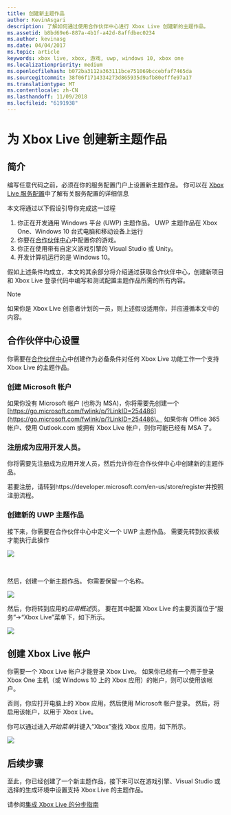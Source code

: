 ```yaml
---
title: 创建新主题作品
author: KevinAsgari
description: 了解如何通过使用合作伙伴中心进行 Xbox Live 创建新的主题作品。
ms.assetid: b8bd69e6-887a-4b1f-a42d-8affdbec0234
ms.author: kevinasg
ms.date: 04/04/2017
ms.topic: article
keywords: xbox live, xbox, 游戏, uwp, windows 10, xbox one
ms.localizationpriority: medium
ms.openlocfilehash: b072ba3112a363111bce751069bccebfaf7465da
ms.sourcegitcommit: 38f06f1714334273d865935d9afb80efffe97a17
ms.translationtype: MT
ms.contentlocale: zh-CN
ms.lasthandoff: 11/09/2018
ms.locfileid: "6191938"
---
```

# <a name="create-a-new-title-for-xbox-live"></a>为 Xbox Live 创建新主题作品

## <a name="introduction"></a>简介

编写任意代码之前，必须在你的服务配置门户上设置新主题作品。  你可以在 [Xbox Live 服务配置](../xbox-live-service-configuration.md)中了解有关服务配置的详细信息

本文将通过以下假设引导你完成这一过程

1. 你正在开发通用 Windows 平台 (UWP) 主题作品。  UWP 主题作品在 Xbox One、Windows 10 台式电脑和移动设备上运行
2. 你要在[合作伙伴中心](https://partner.microsoft.com/dashboard)中配置你的游戏。
3. 你正在使用带有自定义游戏引擎的 Visual Studio 或 Unity。
4. 开发计算机运行的是 Windows 10。

假如上述条件均成立，本文的其余部分将介绍通过获取合作伙伴中心，创建新项目和 Xbox Live 登录代码中编写和测试配置主题作品所需的所有内容。

> [!NOTE]
> 如果你是 Xbox Live 创意者计划的一员，则上述假设适用你，并应遵循本文中的内容。

## <a name="partner-center-setup"></a>合作伙伴中心设置

你需要在[合作伙伴中心](https://partner.microsoft.com/dashboard)中创建作为必备条件对任何 Xbox Live 功能工作一个支持 Xbox Live 的主题作品。

### <a name="create-a-microsoft-account"></a>创建 Microsoft 帐户
如果你没有 Microsoft 帐户 (也称为 MSA)，你将需要先创建一个[https://go.microsoft.com/fwlink/p/?LinkID=254486](https://go.microsoft.com/fwlink/p/?LinkID=254486)。  如果你有 Office 365 帐户、使用 Outlook.com 或拥有 Xbox Live 帐户，则你可能已经有 MSA 了。

### <a name="register-as-an-app-developer"></a>注册成为应用开发人员。
你将需要先注册成为应用开发人员，然后允许你在合作伙伴中心中创建新的主题作品。

若要注册，请转到https://developer.microsoft.com/en-us/store/register并按照注册流程。

### <a name="create-a-new-uwp-title"></a>创建新的 UWP 主题作品
接下来，你需要在合作伙伴中心中定义一个 UWP 主题作品。  需要先转到仪表板才能执行此操作

![](../images/getting_started/first_xbltitle_dashboard.png)

<p>
</p>
<br>
<p>
</p>

然后，创建一个新主题作品。  你需要保留一个名称。

![](../images/getting_started/first_xbltitle_newapp.png)

然后，你将转到应用的*应用概述*页。  要在其中配置 Xbox Live 的主要页面位于“服务”->“Xbox Live”菜单下，如下所示。

![](../images/getting_started/first_xbltitle_leftnav.png)

<div id="createxblaccount"></div>

## <a name="create-an-xbox-live-account"></a>创建 Xbox Live 帐户
你需要一个 Xbox Live 帐户才能登录 Xbox Live。  如果你已经有一个用于登录 Xbox One 主机（或 Windows 10 上的 Xbox 应用）的帐户，则可以使用该帐户。

否则，你应打开电脑上的 Xbox 应用，然后使用 Microsoft 帐户登录。  然后，将启用该帐户，以用于 Xbox Live。

你可以通过进入*开始菜单*并键入“Xbox”查找 Xbox 应用，如下所示。

![](../images/getting_started/first_xbltitle_xboxapp.png)

## <a name="next-steps"></a>后续步骤
至此，你已经创建了一个新主题作品，接下来可以在游戏引擎、Visual Studio 或选择的生成环境中设置支持 Xbox Live 的主题作品。

请参阅[集成 Xbox Live 的分步指南](partners-step-by-step-guide.md)
